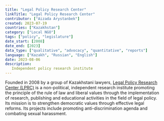 ```yaml
---
title: "Legal Policy Research Center"
linkTitle: "Legal Policy Research Center"
contributor: ["Aizada Arystanbek"]
created: 2023-07-19
countries: ["Kazakhstan"]
category: ["Local NGO"]
tags: ["policy", "legislature"]
date_start: [2008]
date_end: [2023]
data_type: ["qualitative", "advocacy", "quantitative", "reports"]
language: ["Kazakh", "Russian", "English"]
date: 2023-08-06
description:
   Independent policy research institute
---
```


Founded in 2008 by a group of Kazakhstani lawyers, [Legal Policy Research Center (LPRC)](https://lprc.kz/) is a non-political, independent research institute promoting the principle of the rule of law and liberal values through the implementation of research, publishing and educational activities in the field of legal policy. Its mission is to strengthen democratic values through effective legal reforms. Its projects include promoting anti-discrimination agenda and combating sexual harassment.

